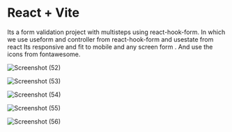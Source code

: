# React + Vite

Its a form validation project with multisteps using react-hook-form.
In which we use useform and controller from react-hook-form and usestate from react 
Its responsive and fit to mobile and any screen form .
And use the icons from fontawesome.


![Screenshot (52)](https://github.com/user-attachments/assets/4879a870-4d9f-4254-a9b4-631e90357631)

![Screenshot (53)](https://github.com/user-attachments/assets/97b8e9a6-76ad-4c1e-870f-1da4f9bdeeb1)

![Screenshot (54)](https://github.com/user-attachments/assets/86bb6684-1c47-46f0-8da5-f90905f9bf5e)

![Screenshot (55)](https://github.com/user-attachments/assets/f0307200-fc40-43c2-bc44-918631e8aee5)

![Screenshot (56)](https://github.com/user-attachments/assets/8528806b-34a3-4611-acd2-5d2759f0a2a8)

